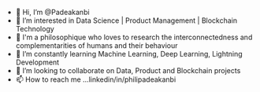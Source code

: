 - 👋 Hi, I’m @Padeakanbi
- 👀 I’m interested in Data Science | Product Management | Blockchain Technology
- 🤔 I'm a philosophique who loves to research the interconnectedness and complementarities of humans and their behaviour
- 🌱 I’m constantly learning Machine Learning, Deep Learning, Lightning Development
- 💞️ I’m looking to collaborate on Data, Product and Blockchain projects
- 📫 How to reach me ...linkedin/in/philipadeakanbi

<!---
Padeakanbi/Padeakanbi is a ✨ special ✨ repository because its `README.md` (this file) appears on your GitHub profile.
You can click the Preview link to take a look at your changes.
--->
